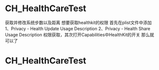 # CH_HealthCareTest
获取并修改系统步数以及距离
想要获取healthkit的权限 首先在plist文件中添加
1、Privacy - Health Update Usage Description
2、Privacy - Health Share Usage Description
权限获取，其次打开Capabilities中HealthKit的开关 那么就可以了 
# CH_HealthCareTest
